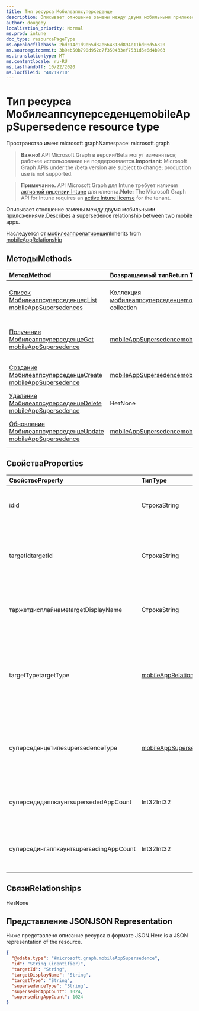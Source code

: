 ```yaml
---
title: Тип ресурса Мобилеаппсуперседенце
description: Описывает отношение замены между двумя мобильными приложениями.
author: dougeby
localization_priority: Normal
ms.prod: intune
doc_type: resourcePageType
ms.openlocfilehash: 2bdc14c1d9e65d32e664318d894e11bd08d56320
ms.sourcegitcommit: 3b9eb50b790d952c7f350433ef7531d5e6d4b963
ms.translationtype: MT
ms.contentlocale: ru-RU
ms.lasthandoff: 10/22/2020
ms.locfileid: "48719710"
---
```

# <a name="mobileappsupersedence-resource-type"></a><span data-ttu-id="73c41-103">Тип ресурса Мобилеаппсуперседенце</span><span class="sxs-lookup"><span data-stu-id="73c41-103">mobileAppSupersedence resource type</span></span>

<span data-ttu-id="73c41-104">Пространство имен: microsoft.graph</span><span class="sxs-lookup"><span data-stu-id="73c41-104">Namespace: microsoft.graph</span></span>

> <span data-ttu-id="73c41-105">**Важно!** API Microsoft Graph в версии/Beta могут изменяться; рабочее использование не поддерживается.</span><span class="sxs-lookup"><span data-stu-id="73c41-105">**Important:** Microsoft Graph APIs under the /beta version are subject to change; production use is not supported.</span></span>

> <span data-ttu-id="73c41-106">**Примечание.** API Microsoft Graph для Intune требует наличия [активной лицензии Intune](https://go.microsoft.com/fwlink/?linkid=839381) для клиента.</span><span class="sxs-lookup"><span data-stu-id="73c41-106">**Note:** The Microsoft Graph API for Intune requires an [active Intune license](https://go.microsoft.com/fwlink/?linkid=839381) for the tenant.</span></span>

<span data-ttu-id="73c41-107">Описывает отношение замены между двумя мобильными приложениями.</span><span class="sxs-lookup"><span data-stu-id="73c41-107">Describes a supersedence relationship between two mobile apps.</span></span>


<span data-ttu-id="73c41-108">Наследуется от [мобилеаппрелатионшип](../resources/intune-apps-mobileapprelationship.md)</span><span class="sxs-lookup"><span data-stu-id="73c41-108">Inherits from [mobileAppRelationship](../resources/intune-apps-mobileapprelationship.md)</span></span>

## <a name="methods"></a><span data-ttu-id="73c41-109">Методы</span><span class="sxs-lookup"><span data-stu-id="73c41-109">Methods</span></span>
|<span data-ttu-id="73c41-110">Метод</span><span class="sxs-lookup"><span data-stu-id="73c41-110">Method</span></span>|<span data-ttu-id="73c41-111">Возвращаемый тип</span><span class="sxs-lookup"><span data-stu-id="73c41-111">Return Type</span></span>|<span data-ttu-id="73c41-112">Описание</span><span class="sxs-lookup"><span data-stu-id="73c41-112">Description</span></span>|
|:---|:---|:---|
|[<span data-ttu-id="73c41-113">Список Мобилеаппсуперседенцес</span><span class="sxs-lookup"><span data-stu-id="73c41-113">List mobileAppSupersedences</span></span>](../api/intune-apps-mobileappsupersedence-list.md)|<span data-ttu-id="73c41-114">Коллекция [мобилеаппсуперседенце](../resources/intune-apps-mobileappsupersedence.md)</span><span class="sxs-lookup"><span data-stu-id="73c41-114">[mobileAppSupersedence](../resources/intune-apps-mobileappsupersedence.md) collection</span></span>|<span data-ttu-id="73c41-115">Список свойств и связей объектов [мобилеаппсуперседенце](../resources/intune-apps-mobileappsupersedence.md) .</span><span class="sxs-lookup"><span data-stu-id="73c41-115">List properties and relationships of the [mobileAppSupersedence](../resources/intune-apps-mobileappsupersedence.md) objects.</span></span>|
|[<span data-ttu-id="73c41-116">Получение Мобилеаппсуперседенце</span><span class="sxs-lookup"><span data-stu-id="73c41-116">Get mobileAppSupersedence</span></span>](../api/intune-apps-mobileappsupersedence-get.md)|[<span data-ttu-id="73c41-117">mobileAppSupersedence</span><span class="sxs-lookup"><span data-stu-id="73c41-117">mobileAppSupersedence</span></span>](../resources/intune-apps-mobileappsupersedence.md)|<span data-ttu-id="73c41-118">Чтение свойств и связей объекта [мобилеаппсуперседенце](../resources/intune-apps-mobileappsupersedence.md) .</span><span class="sxs-lookup"><span data-stu-id="73c41-118">Read properties and relationships of the [mobileAppSupersedence](../resources/intune-apps-mobileappsupersedence.md) object.</span></span>|
|[<span data-ttu-id="73c41-119">Создание Мобилеаппсуперседенце</span><span class="sxs-lookup"><span data-stu-id="73c41-119">Create mobileAppSupersedence</span></span>](../api/intune-apps-mobileappsupersedence-create.md)|[<span data-ttu-id="73c41-120">mobileAppSupersedence</span><span class="sxs-lookup"><span data-stu-id="73c41-120">mobileAppSupersedence</span></span>](../resources/intune-apps-mobileappsupersedence.md)|<span data-ttu-id="73c41-121">Создание нового объекта [мобилеаппсуперседенце](../resources/intune-apps-mobileappsupersedence.md) .</span><span class="sxs-lookup"><span data-stu-id="73c41-121">Create a new [mobileAppSupersedence](../resources/intune-apps-mobileappsupersedence.md) object.</span></span>|
|[<span data-ttu-id="73c41-122">Удаление Мобилеаппсуперседенце</span><span class="sxs-lookup"><span data-stu-id="73c41-122">Delete mobileAppSupersedence</span></span>](../api/intune-apps-mobileappsupersedence-delete.md)|<span data-ttu-id="73c41-123">Нет</span><span class="sxs-lookup"><span data-stu-id="73c41-123">None</span></span>|<span data-ttu-id="73c41-124">Удаляет объект [мобилеаппсуперседенце](../resources/intune-apps-mobileappsupersedence.md).</span><span class="sxs-lookup"><span data-stu-id="73c41-124">Deletes a [mobileAppSupersedence](../resources/intune-apps-mobileappsupersedence.md).</span></span>|
|[<span data-ttu-id="73c41-125">Обновление Мобилеаппсуперседенце</span><span class="sxs-lookup"><span data-stu-id="73c41-125">Update mobileAppSupersedence</span></span>](../api/intune-apps-mobileappsupersedence-update.md)|[<span data-ttu-id="73c41-126">mobileAppSupersedence</span><span class="sxs-lookup"><span data-stu-id="73c41-126">mobileAppSupersedence</span></span>](../resources/intune-apps-mobileappsupersedence.md)|<span data-ttu-id="73c41-127">Обновление свойств объекта [мобилеаппсуперседенце](../resources/intune-apps-mobileappsupersedence.md) .</span><span class="sxs-lookup"><span data-stu-id="73c41-127">Update the properties of a [mobileAppSupersedence](../resources/intune-apps-mobileappsupersedence.md) object.</span></span>|

## <a name="properties"></a><span data-ttu-id="73c41-128">Свойства</span><span class="sxs-lookup"><span data-stu-id="73c41-128">Properties</span></span>
|<span data-ttu-id="73c41-129">Свойство</span><span class="sxs-lookup"><span data-stu-id="73c41-129">Property</span></span>|<span data-ttu-id="73c41-130">Тип</span><span class="sxs-lookup"><span data-stu-id="73c41-130">Type</span></span>|<span data-ttu-id="73c41-131">Описание</span><span class="sxs-lookup"><span data-stu-id="73c41-131">Description</span></span>|
|:---|:---|:---|
|<span data-ttu-id="73c41-132">id</span><span class="sxs-lookup"><span data-stu-id="73c41-132">id</span></span>|<span data-ttu-id="73c41-133">Строка</span><span class="sxs-lookup"><span data-stu-id="73c41-133">String</span></span>|<span data-ttu-id="73c41-134">Идентификатор сущности отношения. Наследуется от [мобилеаппрелатионшип](../resources/intune-apps-mobileapprelationship.md)</span><span class="sxs-lookup"><span data-stu-id="73c41-134">The relationship entity id. Inherited from [mobileAppRelationship](../resources/intune-apps-mobileapprelationship.md)</span></span>|
|<span data-ttu-id="73c41-135">targetId</span><span class="sxs-lookup"><span data-stu-id="73c41-135">targetId</span></span>|<span data-ttu-id="73c41-136">Строка</span><span class="sxs-lookup"><span data-stu-id="73c41-136">String</span></span>|<span data-ttu-id="73c41-137">Идентификатор приложения целевого приложения для мобильных устройств. Наследуется от [мобилеаппрелатионшип](../resources/intune-apps-mobileapprelationship.md)</span><span class="sxs-lookup"><span data-stu-id="73c41-137">The target mobile app's app id. Inherited from [mobileAppRelationship](../resources/intune-apps-mobileapprelationship.md)</span></span>|
|<span data-ttu-id="73c41-138">таржетдисплайнаме</span><span class="sxs-lookup"><span data-stu-id="73c41-138">targetDisplayName</span></span>|<span data-ttu-id="73c41-139">Строка</span><span class="sxs-lookup"><span data-stu-id="73c41-139">String</span></span>|<span data-ttu-id="73c41-140">Отображаемое имя целевого мобильного приложения.</span><span class="sxs-lookup"><span data-stu-id="73c41-140">The target mobile app's display name.</span></span> <span data-ttu-id="73c41-141">Наследуется от [мобилеаппрелатионшип](../resources/intune-apps-mobileapprelationship.md)</span><span class="sxs-lookup"><span data-stu-id="73c41-141">Inherited from [mobileAppRelationship](../resources/intune-apps-mobileapprelationship.md)</span></span>|
|<span data-ttu-id="73c41-142">targetType</span><span class="sxs-lookup"><span data-stu-id="73c41-142">targetType</span></span>|[<span data-ttu-id="73c41-143">mobileAppRelationshipType</span><span class="sxs-lookup"><span data-stu-id="73c41-143">mobileAppRelationshipType</span></span>](../resources/intune-apps-mobileapprelationshiptype.md)|<span data-ttu-id="73c41-144">Тип связи, указывающий, является ли целевой объект родительским или дочерним.</span><span class="sxs-lookup"><span data-stu-id="73c41-144">The type of relationship indicating whether the target is a parent or child.</span></span> <span data-ttu-id="73c41-145">Наследуется от [мобилеаппрелатионшип](../resources/intune-apps-mobileapprelationship.md).</span><span class="sxs-lookup"><span data-stu-id="73c41-145">Inherited from [mobileAppRelationship](../resources/intune-apps-mobileapprelationship.md).</span></span> <span data-ttu-id="73c41-146">Возможные значения: `child`, `parent`.</span><span class="sxs-lookup"><span data-stu-id="73c41-146">Possible values are: `child`, `parent`.</span></span>|
|<span data-ttu-id="73c41-147">суперседенцетипе</span><span class="sxs-lookup"><span data-stu-id="73c41-147">supersedenceType</span></span>|[<span data-ttu-id="73c41-148">mobileAppSupersedenceType</span><span class="sxs-lookup"><span data-stu-id="73c41-148">mobileAppSupersedenceType</span></span>](../resources/intune-apps-mobileappsupersedencetype.md)|<span data-ttu-id="73c41-149">Тип отношения замены между родительским и дочерним приложениями.</span><span class="sxs-lookup"><span data-stu-id="73c41-149">The supersedence relationship type between the parent and child apps.</span></span> <span data-ttu-id="73c41-150">Возможные значения: `update`, `replace`.</span><span class="sxs-lookup"><span data-stu-id="73c41-150">Possible values are: `update`, `replace`.</span></span>|
|<span data-ttu-id="73c41-151">суперседедаппкаунт</span><span class="sxs-lookup"><span data-stu-id="73c41-151">supersededAppCount</span></span>|<span data-ttu-id="73c41-152">Int32</span><span class="sxs-lookup"><span data-stu-id="73c41-152">Int32</span></span>|<span data-ttu-id="73c41-153">Общее число приложений, напрямую или косвенно заменяющих дочерним приложением.</span><span class="sxs-lookup"><span data-stu-id="73c41-153">The total number of apps directly or indirectly superseded by the child app.</span></span>|
|<span data-ttu-id="73c41-154">суперседингаппкаунт</span><span class="sxs-lookup"><span data-stu-id="73c41-154">supersedingAppCount</span></span>|<span data-ttu-id="73c41-155">Int32</span><span class="sxs-lookup"><span data-stu-id="73c41-155">Int32</span></span>|<span data-ttu-id="73c41-156">Общее число приложений, напрямую или косвенно заменяющих родительское приложение.</span><span class="sxs-lookup"><span data-stu-id="73c41-156">The total number of apps directly or indirectly superseding the parent app.</span></span>|

## <a name="relationships"></a><span data-ttu-id="73c41-157">Связи</span><span class="sxs-lookup"><span data-stu-id="73c41-157">Relationships</span></span>
<span data-ttu-id="73c41-158">Нет</span><span class="sxs-lookup"><span data-stu-id="73c41-158">None</span></span>

## <a name="json-representation"></a><span data-ttu-id="73c41-159">Представление JSON</span><span class="sxs-lookup"><span data-stu-id="73c41-159">JSON Representation</span></span>
<span data-ttu-id="73c41-160">Ниже представлено описание ресурса в формате JSON.</span><span class="sxs-lookup"><span data-stu-id="73c41-160">Here is a JSON representation of the resource.</span></span>
<!-- {
  "blockType": "resource",
  "keyProperty": "id",
  "@odata.type": "microsoft.graph.mobileAppSupersedence"
}
-->
``` json
{
  "@odata.type": "#microsoft.graph.mobileAppSupersedence",
  "id": "String (identifier)",
  "targetId": "String",
  "targetDisplayName": "String",
  "targetType": "String",
  "supersedenceType": "String",
  "supersededAppCount": 1024,
  "supersedingAppCount": 1024
}
```





